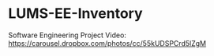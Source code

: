 # LUMS-EE-Inventory
Software Engineering Project
Video: https://carousel.dropbox.com/photos/cc/55kUDSPCrd5lZgM
